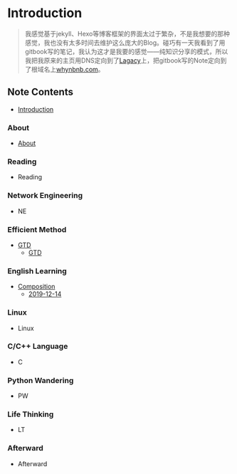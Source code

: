# Introduction

>  我感觉基于jekyll、Hexo等博客框架的界面太过于繁杂，不是我想要的那种感觉，我也没有太多时间去维护这么庞大的Blog。碰巧有一天我看到了用gitbook写的笔记，我认为这才是我要的感觉——纯知识分享的模式，所以我把我原来的主页用DNS定向到了[Lagacy](https://lagacy.whynbnb.com)上，把gitbook写的Note定向到了根域名上[whynbnb.com](https://whynbnb.com)。

## Note Contents

* [Introduction](READMED.md)

### About

* [About](About/about.md)

### Reading

* Reading

### Network Engineering

* NE

### Efficient Method

* [GTD](Efficient_Method/GTD/README.md)
  * [GTD](Efficient_Method/GTD/GTD.md)

### English Learning

* [Composition](English_Learning/Composition/README.md)
  * [2019-12-14](English_Learning/Composition/2019-12-14.md)

### Linux

* Linux

### C/C++ Language

* C

### Python Wandering

* PW

### Life Thinking

* LT

### Afterward

* Afterward